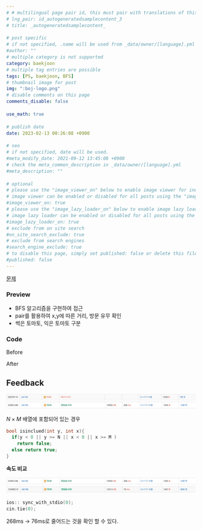 ```yaml
---
# # multilingual page pair id, this must pair with translations of this page. (This name must be unique)
# lng_pair: id_autogeneratedsamplecontent_3
# title: _autogeneratedsamplecontent_

# post specific
# if not specified, .name will be used from _data/owner/[language].yml
#author: ""
# multiple category is not supported
category: baekjoon
# multiple tag entries are possible
tags: [PS, baekjoon, BFS]
# thumbnail image for post
img: ":boj-logo.png"
# disable comments on this page
comments_disable: false

use_math: true

# publish date
date: 2023-02-13 00:26:08 +0900

# seo
# if not specified, date will be used.
#meta_modify_date: 2021-09-12 13:45:08 +0900
# check the meta_common_description in _data/owner/[language].yml
#meta_description: ""

# optional
# please use the "image_viewer_on" below to enable image viewer for individual pages or posts (_posts/ or [language]/_posts folders).
# image viewer can be enabled or disabled for all posts using the "image_viewer_posts: true" setting in _data/conf/main.yml.
#image_viewer_on: true
# please use the "image_lazy_loader_on" below to enable image lazy loader for individual pages or posts (_posts/ or [language]/_posts folders).
# image lazy loader can be enabled or disabled for all posts using the "image_lazy_loader_posts: true" setting in _data/conf/main.yml.
#image_lazy_loader_on: true
# exclude from on site search
#on_site_search_exclude: true
# exclude from search engines
#search_engine_exclude: true
# to disable this page, simply set published: false or delete this file
#published: false
---
```


[ 문제 ](https://www.acmicpc.net/problem/7576)

### Preview
+ BFS 알고리즘을 구현하여 접근
+ pair를 활용하여 x,y에 따른 거리, 방문 유무 확인
+ 썩은 토마토, 익은 토마토 구분
### Code
Before
<script src="https://gist.github.com/taehoonkange/3eb85b8848dfdb7c6f247966b7f5f50f.js"></script>
After
<script src="https://gist.github.com/taehoonkange/eee750d17c1b8f9995b08e7e9fe5b444.js"></script>
## Feedback
![](/assets/img/posts/7576b.png)
![](/assets/img/posts/7576a.png)

$N \times M$ 배열에 포함되어 있는 경우
```c++
bool isinclued(int y, int x){
  if(y < 0 || y >= N || x < 0 || x >= M ) 
    return false;
  else return true;
}
```

**속도 비교**  


![after](/assets/img/posts/7576a.png)
![after](/assets/img/posts/7576fix2.png)
```c++
ios:: sync_with_stdio(0);
cin.tie(0);

```
268ms -> 76ms로 줄어드는 것을 확인 할 수 있다.